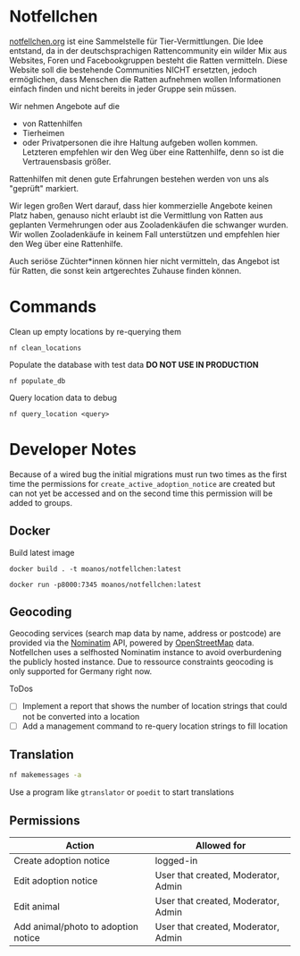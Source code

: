 # Notfellchen

[notfellchen.org](https://notfellchen.org) ist eine Sammelstelle für Tier-Vermittlungen. Die Idee entstand, da in der
deutschsprachigen Rattencommunity ein wilder Mix aus Websites, Foren und Facebookgruppen besteht die Ratten vermitteln.
Diese Website soll die bestehende Communities NICHT ersetzten, jedoch ermöglichen, dass Menschen die Ratten aufnehmen
wollen Informationen einfach finden und nicht bereits in jeder Gruppe sein müssen.

Wir nehmen Angebote auf die

* von Rattenhilfen
* Tierheimen
* oder Privatpersonen die ihre Haltung aufgeben wollen
  kommen. Letzteren empfehlen wir den Weg über eine Rattenhilfe, denn so ist die Vertrauensbasis größer.

Rattenhilfen mit denen gute Erfahrungen bestehen werden von uns als "geprüft" markiert.

Wir legen großen Wert darauf, dass hier kommerzielle Angebote keinen Platz haben, genauso nicht erlaubt ist die
Vermittlung von Ratten aus geplanten Vermehrungen oder aus Zooladenkäufen die schwanger wurden. Wir wollen Zooladenkäufe
in keinem Fall unterstützen und empfehlen hier den Weg über eine Rattenhilfe.

Auch seriöse Züchter\*innen können hier nicht vermitteln, das Angebot ist für Ratten, die sonst kein artgerechtes
Zuhause finden können.

# Commands

Clean up empty locations by re-querying them

```shell
nf clean_locations
```

Populate the database with test data **DO NOT USE IN PRODUCTION**
```shell
nf populate_db
```

Query location data to debug
```shell
nf query_location <query>
```


# Developer Notes

Because of a wired bug the initial migrations must run two times as the first time the permissions
for `create_active_adoption_notice` are created but can not yet be accessed and on the second time this permission will
be added to groups.

## Docker

Build latest image

```
docker build . -t moanos/notfellchen:latest
```

```
docker run -p8000:7345 moanos/notfellchen:latest
```

## Geocoding

Geocoding services (search map data by name, address or postcode) are provided via the
[Nominatim](https://nominatim.org/) API, powered by [OpenStreetMap](https://openstreetmap.org) data. Notfellchen uses
a selfhosted Nominatim instance to avoid overburdening the publicly hosted instance. Due to ressource constraints
geocoding is only supported for Germany right now.

ToDos
* [ ] Implement a report that shows the number of location strings that could not be converted into a location
* [ ] Add a management command to re-query location strings to fill location

## Translation

```zsh
nf makemessages -a
```

Use a program like `gtranslator` or `poedit` to start translations

## Permissions

| Action                              | Allowed for                         |
|-------------------------------------|-------------------------------------|
| Create adoption notice              | logged-in                           |
| Edit adoption notice                | User that created, Moderator, Admin |
| Edit animal                         | User that created, Moderator, Admin |
| Add animal/photo to adoption notice | User that created, Moderator, Admin |
